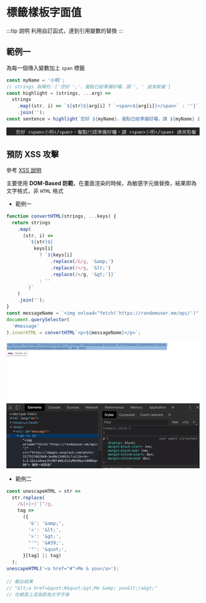 # 標籤樣板字面值

:::tip 說明
利用自訂函式，達到引用變數的替換
:::

## 範例一

為每一個傳入變數加上 `span` 標籤

```js
const myName = '小明';
// strings 為陣列：['您好 ','，餐點已經準備好囉，請 ', ' 過來取餐']
const highlight = (strings, ...arg) =>
  strings
    .map((str, i) => `${str}${arg[i] ? `<span>${arg[i]}</span>` : ''}`)
    .join('');
const sentence = highlight`您好 ${myName}，餐點已經準備好囉，請 ${myName} 過來取餐`;
```

![輸出結果](./literals-span.jpg)

## 預防 XSS 攻擊

參考
[XSS 說明](https://forum.gamer.com.tw/Co.php?bsn=60292&sn=11267)

主要使用 **DOM-Based 防範**，在畫面渲染的時候，為敏感字元做替換，結果即為文字格式，非 `HTML` 格式

- 範例一

```js
function convertHTML(strings, ...keys) {
  return strings
    .map(
      (str, i) =>
        `${str}${
          keys[i]
            ? `${keys[i]
                .replace(/&/g, '&amp;')
                .replace(/</g, '&lt;')
                .replace(/>/g, '&gt;')}`
            : ''
        }`
    )
    .join('');
}
const messageName = `<img onload="fetch('https://randomuser.me/api/')" />`;
document.querySelector(
  '#message'
).innerHTML = convertHTML`<p>${messageName}</p>`;
```

![輸出結果](./literals-xss.jpg)

- 範例二

```js
const unescapeHTML = str =>
  str.replace(
    /&|<|>|'|"/g,
    tag =>
      ({
        '&': '&amp;',
        '<': '&lt;',
        '>': '&gt;',
        "'": '&#39;',
        '"': '&quot;',
      }[tag] || tag)
  );
unescapeHTML('<a href="#">Me & you</a>');

// 輸出結果
// "&lt;a href=&quot;#&quot;&gt;Me &amp; you&lt;/a&gt;"
// 在網頁上渲染即為文字字串
```
